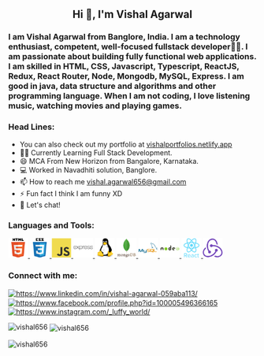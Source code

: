 <!-- ### Hi there 👋
 -->
<!--
**vishal656/vishal656** is a ✨ _special_ ✨ repository because its `README.md` (this file) appears on your GitHub profile.

Here are some ideas to get you started:

- 🔭 I’m currently working on ...
- 🌱 I’m currently learning ...
- 👯 I’m looking to collaborate on ...
- 🤔 I’m looking for help with ...
- 💬 Ask me about ...
- 📫 How to reach me: ...<a href="vishal.agarwal656@gmail.com">
- 😄 Pronouns: ...
- ⚡ Fun fact: ...
-->
<h2 style="text-align:center">Hi 👋, I'm Vishal Agarwal</h2>
<h3 align="left">I am Vishal Agarwal from Banglore, India. I am a technology enthusiast, competent, well-focused fullstack developer👨‍💻. I am passionate about building fully functional web applications. I am skilled in HTML, CSS, Javascript, Typescript, ReactJS, Redux, React Router, Node, Mongodb, MySQL, Express. I am good in java, data structure and algorithms and other programming language. When I am not coding, I love listening music, watching movies and playing games.</h3>

<!-- <p align="left"> <img src="https://komarev.com/ghpvc/?username=vishal656&label=Profile%20views&color=0e75b6&style=flat" alt="vishal656" /> </p>

<p align="left"> <a href="https://github.com/ryo-ma/github-profile-trophy"><img src="https://github-profile-trophy.vercel.app/?username=vishal656" alt="vishal656" /></a> </p>

<p align="left"> <a href="https://twitter.com/" target="blank"><img src="https://img.shields.io/twitter/follow/?logo=twitter&style=for-the-badge" alt="" /></a> </p> -->

<h3 align="left">Head Lines:</h3>
<ul>
 <li> You can also check out my portfolio at <a href="vishalportfolios.netlify.app">vishalportfolios.netlify.app</a>
  <li>🏳️‍🌈 Currently Learning Full Stack Development.
  <li>😄 MCA From New Horizon from Bangalore, Karnataka.
  <li>💻 Worked in Navadhiti solution, Banglore.
 <li>📫 How to reach me <a href="vishal.agarwal656@gmail.com">vishal.agarwal656@gmail.com</a>
  <li>⚡ Fun fact I think I am funny XD
  <li>💬 Let's chat!
</ul>   

<h3 align="left">Languages and Tools:</h3>
<p align="left"> <a href="https://www.w3.org/html/" target="_blank"> <img src="https://raw.githubusercontent.com/devicons/devicon/master/icons/html5/html5-original-wordmark.svg" alt="html5" width="40" height="40"/> <a href="https://www.w3schools.com/css/" target="_blank"> <img src="https://raw.githubusercontent.com/devicons/devicon/master/icons/css3/css3-original-wordmark.svg" alt="css3" width="40" height="40"/> </a> <a href="https://developer.mozilla.org/en-US/docs/Web/JavaScript" target="_blank"> <img src="https://raw.githubusercontent.com/devicons/devicon/master/icons/javascript/javascript-original.svg" alt="javascript" width="40" height="40"/> </a> <a href="https://expressjs.com" target="_blank"> <img src="https://raw.githubusercontent.com/devicons/devicon/master/icons/express/express-original-wordmark.svg" alt="express" width="40" height="40"/> </a><a href="https://www.linux.org/" target="_blank"> <img src="https://raw.githubusercontent.com/devicons/devicon/master/icons/linux/linux-original.svg" alt="linux" width="40" height="40"/> </a> <a href="https://www.mongodb.com/" target="_blank"> <img src="https://raw.githubusercontent.com/devicons/devicon/master/icons/mongodb/mongodb-original-wordmark.svg" alt="mongodb" width="40" height="40"/> </a> <a href="https://www.mysql.com/" target="_blank"> <img src="https://raw.githubusercontent.com/devicons/devicon/master/icons/mysql/mysql-original-wordmark.svg" alt="mysql" width="40" height="40"/> </a> <a href="https://nodejs.org" target="_blank"> <img src="https://raw.githubusercontent.com/devicons/devicon/master/icons/nodejs/nodejs-original-wordmark.svg" alt="nodejs" width="40" height="40"/> </a> <a href="https://reactjs.org/" target="_blank"> <img src="https://raw.githubusercontent.com/devicons/devicon/master/icons/react/react-original-wordmark.svg" alt="react" width="40" height="40"/> </a> <a href="https://redux.js.org" target="_blank"> <img src="https://raw.githubusercontent.com/devicons/devicon/master/icons/redux/redux-original.svg" alt="redux" width="40" height="40"/> </a> </p>

<h3 align="left">Connect with me:</h3>
<p align="left">
<a href="https://www.linkedin.com/in/vishal-agarwal-059aba113/" target="blank"><img align="center" src="https://raw.githubusercontent.com/rahuldkjain/github-profile-readme-generator/master/src/images/icons/Social/linked-in-alt.svg" alt="https://www.linkedin.com/in/vishal-agarwal-059aba113/" height="30" width="40" /></a>
<a href="https://www.facebook.com/profile.php?id=100005496366165" target="blank"><img align="center" src="https://raw.githubusercontent.com/rahuldkjain/github-profile-readme-generator/master/src/images/icons/Social/facebook.svg" alt="https://www.facebook.com/profile.php?id=100005496366165" height="30" width="40" /></a>
<a href="https://www.instagram.com/_luffy_world/" target="blank"><img align="center" src="https://raw.githubusercontent.com/rahuldkjain/github-profile-readme-generator/master/src/images/icons/Social/instagram.svg" alt="https://www.instagram.com/_luffy_world/" height="30" width="40" /></a>
</p>

<p><img align="left" src="https://github-readme-stats.vercel.app/api/top-langs?username=vishal656&show_icons=true&locale=en&layout=compact" alt="vishal656" /></p>

<p>&nbsp;<img align="center" src="https://github-readme-stats.vercel.app/api?username=vishal656&show_icons=true&locale=en" alt="vishal656" /></p>

<p><img align="center" src="https://github-readme-streak-stats.herokuapp.com/?user=vishal656&" alt="vishal656" /></p>

